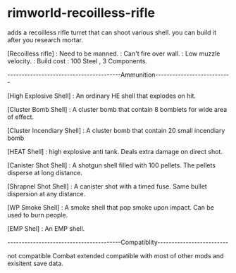 # rimworld-recoilless-rifle
adds a recoilless rifle turret that can shoot various shell. you can build it after you research mortar.


[Recoilless rifle]
:	Need to be manned.
:	Can't fire over wall.
:	Low muzzle velocity.
:	Build cost : 100 Steel , 3 Components.

----------------------------------------Ammunition---------------------------

[High Explosive Shell] : An ordinary HE shell that explodes on hit.

[Cluster Bomb Shell] :	A cluster bomb that contain 8 bomblets for wide area of effect.

[Cluster Incendiary Shell]	:	A cluster bomb that contain 20 small incendiary bomb

[HEAT Shell] :	high explosive anti tank. Deals extra damage on direct shot.

[Canister Shot Shell] :	A shotgun shell filled with 100 pellets. The pellets disperse at long distance.

[Shrapnel Shot Shell]	:	A canister shot with a timed fuse. Same bullet dispersion at any distance. 

[WP Smoke Shell]	: A smoke shell that pop smoke upon impact. Can be used to burn people. 

[EMP Shel]	:	An EMP shell.

----------------------------------------Compatiblity-------------------------

not compatible Combat extended 
compatible with most of other mods and exisitent save data.
